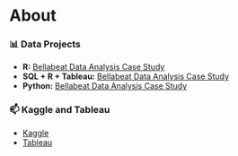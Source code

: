 # About

### 📊 Data Projects 
- **R:** [Bellabeat Data Analysis Case Study](https://github.com/karlyndiary/Bellabeat_Data_Analytics_Capstone) 
- **SQL + R + Tableau:** [Bellabeat Data Analysis Case Study](https://github.com/karlyndiary/Bellabeat_Data_Analytics_Capstone) 
- **Python:** [Bellabeat Data Analysis Case Study](https://github.com/karlyndiary/Bellabeat_Data_Analytics_Capstone) 

### 📫 Kaggle and Tableau
- [Kaggle](https://www.kaggle.com/karenjudelyn)
- [Tableau](https://public.tableau.com/app/profile/karen.judelyn.fernandes)
